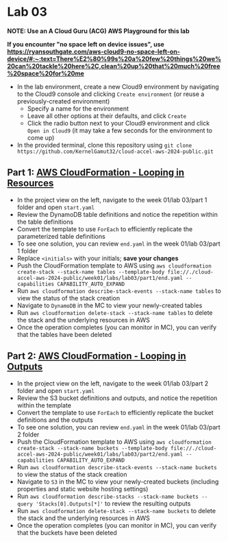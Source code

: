 # Lab 03

**NOTE: Use an A Cloud Guru (ACG) AWS Playground for this lab**

**If you encounter "no space left on device issues", use https://ryansouthgate.com/aws-cloud9-no-space-left-on-device/#:~:text=There%E2%80%99s%20a%20few%20things%20we%20can%20tackle%20here%2C,clean%20up%20that%20much%20free%20space%20for%20me**

* In the lab environment, create a new Cloud9 environment by navigating to the Cloud9 console and clicking `Create environment` (or reuse a previously-created environment)
    - Specify a name for the environment
    - Leave all other options at their defaults, and click `Create`
    - Click the radio button next to your Cloud9 environment and click `Open in Cloud9` (it may take a few seconds for the environment to come up)
* In the provided terminal, clone this repository using `git clone https://github.com/KernelGamut32/cloud-accel-aws-2024-public.git`

## Part 1: [AWS CloudFormation - Looping in Resources](https://docs.aws.amazon.com/AWSCloudFormation/latest/UserGuide/intrinsic-function-reference-foreach-example-resource.html#intrinsic-function-reference-foreach-example-replicate-ddb-resource)

* In the project view on the left, navigate to the week 01/lab 03/part 1 folder and open `start.yaml`
* Review the DynamoDB table definitions and notice the repetition within the table definitions
* Convert the template to use `ForEach` to efficiently replicate the parameterized table definitions
* To see one solution, you can review `end.yaml` in the week 01/lab 03/part 1 folder
* Replace `<initials>` with your initials; **save your changes**
* Push the CloudFormation template to AWS using `aws cloudformation create-stack --stack-name tables --template-body file://./cloud-accel-aws-2024-public/week01/labs/lab03/part1/end.yaml --capabilities CAPABILITY_AUTO_EXPAND`
* Run `aws cloudformation describe-stack-events --stack-name tables` to view the status of the stack creation
* Navigate to `DynamoDB` in the MC to view your newly-created tables
* Run `aws cloudformation delete-stack --stack-name tables` to delete the stack and the underlying resources in AWS
* Once the operation completes (you can monitor in MC), you can verify that the tables have been deleted

## Part 2: [AWS CloudFormation - Looping in Outputs](https://docs.aws.amazon.com/AWSCloudFormation/latest/UserGuide/intrinsic-function-reference-foreach-example-outputs.html#intrinsic-function-reference-foreach-example-replicate-outputs)

* In the project view on the left, navigate to the week 01/lab 03/part 2 folder and open `start.yaml`
* Review the S3 bucket definitions and outputs, and notice the repetition within the template
* Convert the template to use `ForEach` to efficiently replicate the bucket definitions and the outputs
* To see one solution, you can review `end.yaml` in the week 01/lab 03/part 2 folder
* Push the CloudFormation template to AWS using `aws cloudformation create-stack --stack-name buckets --template-body file://./cloud-accel-aws-2024-public/week01/labs/lab03/part2/end.yaml --capabilities CAPABILITY_AUTO_EXPAND`
* Run `aws cloudformation describe-stack-events --stack-name buckets` to view the status of the stack creation
* Navigate to `S3` in the MC to view your newly-created buckets (including properties and static website hosting settings)
* Run `aws cloudformation describe-stacks --stack-name buckets --query 'Stacks[0].Outputs[*]'` to review the resulting outputs
* Run `aws cloudformation delete-stack --stack-name buckets` to delete the stack and the underlying resources in AWS
* Once the operation completes (you can monitor in MC), you can verify that the buckets have been deleted
